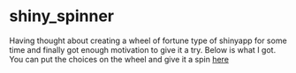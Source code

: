 # shiny_spinner

Having thought about creating a wheel of fortune type of shinyapp for some time and finally got enough motivation to give it a try. Below is what I got. You can put the choices on the wheel and give it a spin [here](https://tiger-tang.shinyapps.io/shiny_spinner/) 